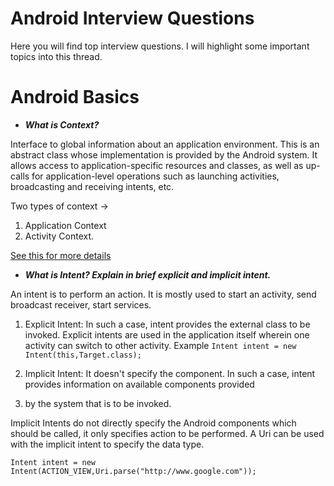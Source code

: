 # Android Interview Questions
Here you will find top interview questions.
I will highlight some important topics into this thread. 

# Android Basics

* ***What is Context?***

Interface to global information about an application environment. This is an abstract class whose implementation is provided 
by the Android system. It allows access to application-specific resources and classes, as well as up-calls for application-level 
operations such as launching activities, broadcasting and receiving intents, etc.

Two types of context -> 
1) Application Context 
2) Activity Context.

[See this for more details](https://blog.mindorks.com/understanding-context-in-android-application-330913e32514)


* ***What is Intent? Explain in brief explicit and implicit intent.***

An intent is to perform an action. It is mostly used to start an activity, send broadcast receiver, start services.

1) Explicit Intent: In such a case, intent provides the external class to be invoked.
Explicit intents are used in the application itself wherein one activity can switch to other activity.
Example ```Intent intent = new Intent(this,Target.class);```

3) Implicit Intent: It doesn't specify the component. In such a case, intent provides information on available components provided 
4) by the system that is to be invoked.

Implicit Intents do not directly specify the Android components which should be called, 
it only specifies action to be performed. A Uri can be used with the implicit intent to specify the data type.

```Intent intent = new Intent(ACTION_VIEW,Uri.parse("http://www.google.com"));```
